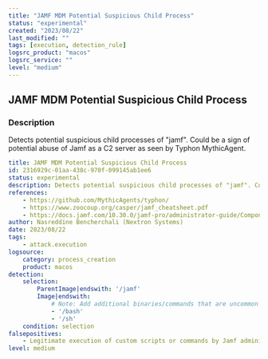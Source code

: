 ```yaml
---
title: "JAMF MDM Potential Suspicious Child Process"
status: "experimental"
created: "2023/08/22"
last_modified: ""
tags: [execution, detection_rule]
logsrc_product: "macos"
logsrc_service: ""
level: "medium"
---
```


## JAMF MDM Potential Suspicious Child Process

### Description

Detects potential suspicious child processes of "jamf". Could be a sign of potential abuse of Jamf as a C2 server as seen by Typhon MythicAgent.

```yml
title: JAMF MDM Potential Suspicious Child Process
id: 2316929c-01aa-438c-970f-099145ab1ee6
status: experimental
description: Detects potential suspicious child processes of "jamf". Could be a sign of potential abuse of Jamf as a C2 server as seen by Typhon MythicAgent.
references:
    - https://github.com/MythicAgents/typhon/
    - https://www.zoocoup.org/casper/jamf_cheatsheet.pdf
    - https://docs.jamf.com/10.30.0/jamf-pro/administrator-guide/Components_Installed_on_Managed_Computers.html
author: Nasreddine Bencherchali (Nextron Systems)
date: 2023/08/22
tags:
    - attack.execution
logsource:
    category: process_creation
    product: macos
detection:
    selection:
        ParentImage|endswith: '/jamf'
        Image|endswith:
            # Note: Add additional binaries/commands that are uncommon during your typical admin usage of Jamf
            - '/bash'
            - '/sh'
    condition: selection
falsepositives:
    - Legitimate execution of custom scripts or commands by Jamf administrators. Apply additional filters accordingly
level: medium

```
